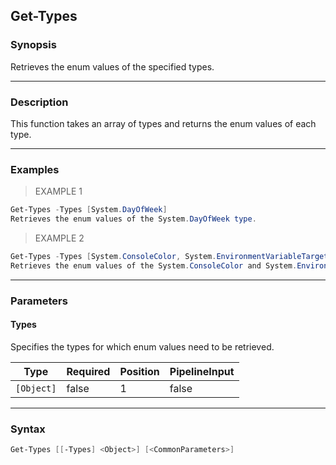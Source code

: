 Get-Types
---------

### Synopsis
Retrieves the enum values of the specified types.

---

### Description

This function takes an array of types and returns the enum values of each type.

---

### Examples
> EXAMPLE 1

```PowerShell
Get-Types -Types [System.DayOfWeek]
Retrieves the enum values of the System.DayOfWeek type.
```
> EXAMPLE 2

```PowerShell
Get-Types -Types [System.ConsoleColor, System.EnvironmentVariableTarget]
Retrieves the enum values of the System.ConsoleColor and System.EnvironmentVariableTarget types.
```

---

### Parameters
#### **Types**
Specifies the types for which enum values need to be retrieved.

|Type      |Required|Position|PipelineInput|
|----------|--------|--------|-------------|
|`[Object]`|false   |1       |false        |

---

### Syntax
```PowerShell
Get-Types [[-Types] <Object>] [<CommonParameters>]
```
